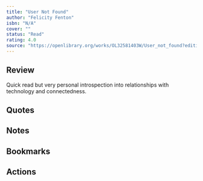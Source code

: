 ```yaml
---
title: "User Not Found"
author: "Felicity Fenton"
isbn: "N/A"
cover: ""
status: "Read"
rating: 4.0
source: "https://openlibrary.org/works/OL32581403W/User_not_found?edition=key%3A/books/OL44390861M"
---
```


## Review

Quick read but very personal introspection into relationships with technology and connectedness.

## Quotes

## Notes

## Bookmarks

## Actions
